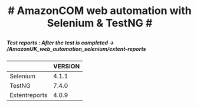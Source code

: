 
<b> <h1> <p align="center" >   # AmazonCOM web automation with Selenium & TestNG # </h1> </b>  </p>


##### Test reports : After the test is completed -> /AmazonUK_web_automation_selenium/extent-reports



|         | VERSION |
| -------| ----- |
| Selenium   | 4.1.1  |
| TestNG   | 7.4.0  |
| Extentreports   | 4.0.9  |
